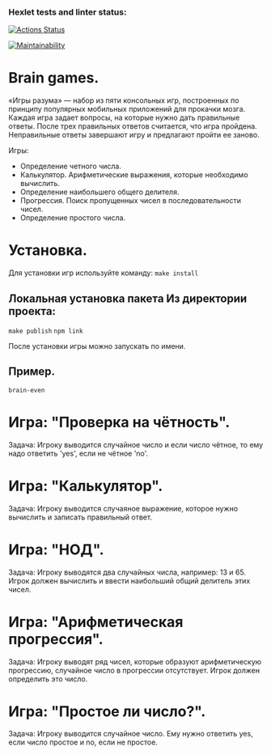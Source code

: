 ### Hexlet tests and linter status:
[![Actions Status](https://github.com/JebBigSad/frontend-project-44/actions/workflows/hexlet-check.yml/badge.svg)](https://github.com/JebBigSad/frontend-project-44/actions)

[![Maintainability](https://api.codeclimate.com/v1/badges/0c20ebdbc751e3b319ce/maintainability)](https://codeclimate.com/github/JebBigSad/frontend-project-44/maintainability)

# Brain games.
«Игры разума» — набор из пяти консольных игр, построенных по принципу популярных мобильных приложений для прокачки мозга. Каждая игра задает вопросы, на которые нужно дать правильные ответы. После трех правильных ответов считается, что игра пройдена. Неправильные ответы завершают игру и предлагают пройти ее заново.

Игры:

- Определение четного числа.
- Калькулятор. Арифметические выражения, которые необходимо вычислить.
- Определение наибольшего общего делителя.
- Прогрессия. Поиск пропущенных чисел в последовательности чисел.
- Определение простого числа.

# Установка.
Для установки игр используйте команду:
```make install```

## Локальная установка пакета Из директории проекта:

```make publish```
```npm link```

После установки игры можно запускать по имени.

## Пример.
```brain-even```

# Игра: "Проверка на чётность".
Задача: Игроку выводится случайное число и если число чётное, то ему надо ответить 'yes', если не чётное 'no'.

# Игра: "Калькулятор".
Задача: Игроку выводится случаяное выражение, которое нужно вычислить и записать правильный ответ.

# Игра: "НОД".
Задача: Игроку выводятся два случайных числа, например: 13 и 65. Игрок должен вычислить и ввести наибольший общий делитель этих чисел.

# Игра: "Арифметическая прогрессия".
Задача: Игроку выводят ряд чисел, которые образуют арифметическую прогрессию, случайное число в прогрессии отсутствует. Игрок должен определить это число.

# Игра: "Простое ли число?".
Задача: Игроку выводится случайное число. Ему нужно ответить yes, если число простое и nо, если не простое.

